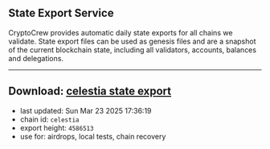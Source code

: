 ## State Export Service
CryptoCrew provides automatic daily state exports for all chains we validate. State export files can be used as genesis files and are a snapshot of the current blockchain state, including all validators, accounts, balances and delegations.

---
**Download: [celestia state export](https://dl-eu2.ccvalidators.com/SERVICE/celestia/celestia_export_4586513.json)**
---

- last updated: Sun Mar 23 2025 17:36:19
- chain id: `celestia`
- export height: `4586513`
- use for: airdrops, local tests, chain recovery
